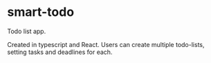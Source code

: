 # smart-todo

Todo list app. 

Created in typescript and React. Users can create multiple todo-lists, setting tasks and deadlines for each.

